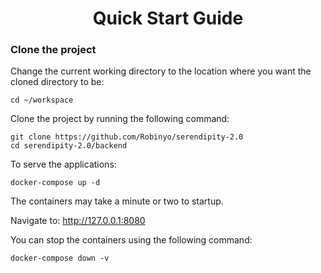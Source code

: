 <h1 align="center">Quick Start Guide</h1>

### Clone the project 

Change the current working directory to the location where you want the cloned directory to be:

```
cd ~/workspace
```

Clone the project by running the following command:

```
git clone https://github.com/Robinyo/serendipity-2.0
cd serendipity-2.0/backend
``` 

To serve the applications:

```
docker-compose up -d
```

The containers may take a minute or two to startup.

Navigate to: http://127.0.0.1:8080

You can stop the containers using the following command:

```
docker-compose down -v
```
